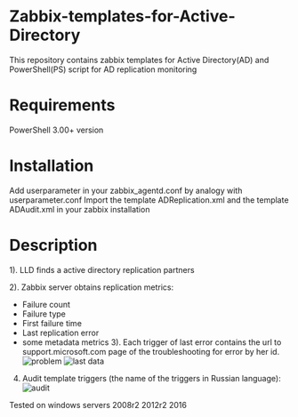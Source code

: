 # Zabbix-templates-for-Active-Directory
This repository contains zabbix templates for Active Directory(AD) and PowerShell(PS) script for AD replication monitoring
# Requirements
PowerShell 3.00+ version
# Installation
Add userparameter in your zabbix_agentd.conf by analogy with userparameter.conf
Import the template ADReplication.xml and the template ADAudit.xml in your zabbix installation
# Description
1). LLD finds a active directory replication partners

2). Zabbix server obtains replication metrics:
  - Failure count
  - Failure type
  - First failure time
  - Last replication error
  - some metadata metrics
3). Each trigger of last error contains the url to support.microsoft.com page of the troubleshooting for error by her id.
![problem](https://user-images.githubusercontent.com/39965096/51258163-62942c00-19ba-11e9-88ac-33c31647c8be.PNG)
![last data](https://user-images.githubusercontent.com/39965096/51258208-7c357380-19ba-11e9-8627-3d819134a1a3.PNG)
4) Audit template triggers (the name of the triggers in Russian language):
![audit](https://user-images.githubusercontent.com/39965096/51258362-d9c9c000-19ba-11e9-932e-fc90228cd6a2.PNG)



Tested on windows servers 2008r2 2012r2 2016
